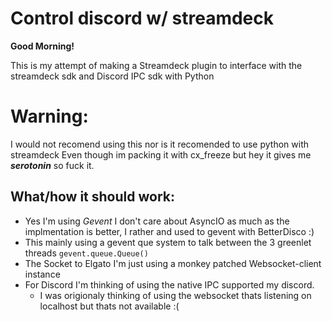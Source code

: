 # Control discord w/ streamdeck
__**Good Morning!**__

This is my attempt of making a Streamdeck plugin to interface with the streamdeck sdk and Discord IPC sdk with Python

# Warning:
I would not recomend using this nor is it recomended to use python with streamdeck Even though im packing it with cx_freeze but hey it gives me **_serotonin_** so fuck it.

## What/how it should work:
* Yes I'm using *Gevent* I don't care about AsyncIO as much as the implmentation is better, I rather and used to gevent with BetterDisco :)
* This mainly using a gevent que system to talk between the 3 greenlet threads `gevent.queue.Queue()`
* The Socket to Elgato I'm just using a monkey patched Websocket-client instance
* For Discord I'm thinking of using the native IPC supported my discord. 
  * I was origionaly thinking of using the websocket thats listening on localhost but thats not available :(
